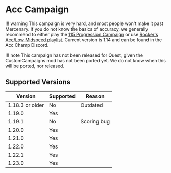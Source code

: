 # Acc Campaign

!!! warning
    This campaign is very hard, and most people won't make it past Mercenary. If you do not know the basics of accuracy, we generally recommend to either play the [115 Progression Campaign](https://discord.gg/j8m8cxr) or use [Rocker's Acc/Low Midspeed playlist.](https://canary.discord.com/channels/762899616986955787/762911163004223498) Current version is 1.14 and can be found in the Acc Champ Discord.

!!! note
    This campaign has not been released for Quest, given the CustomCampaigns mod has not been ported yet. We do not know when this will be ported, nor released.

## Supported Versions
Version | Supported | Reason
---|---|---
1.18.3 or older | No | Outdated
1.19.0 | Yes
1.19.1 | No | Scoring bug
1.20.0 | Yes
1.21.0 | Yes
1.22.0 | Yes
1.22.1 | Yes
1.23.0 | Yes